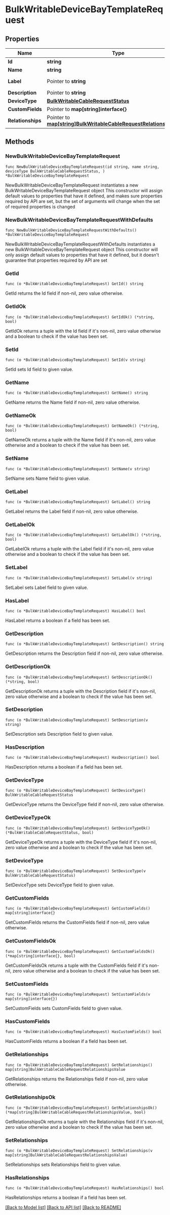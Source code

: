 # BulkWritableDeviceBayTemplateRequest

## Properties

Name | Type | Description | Notes
------------ | ------------- | ------------- | -------------
**Id** | **string** |  | 
**Name** | **string** |  | 
**Label** | Pointer to **string** | Physical label | [optional] 
**Description** | Pointer to **string** |  | [optional] 
**DeviceType** | [**BulkWritableCableRequestStatus**](BulkWritableCableRequestStatus.md) |  | 
**CustomFields** | Pointer to **map[string]interface{}** |  | [optional] 
**Relationships** | Pointer to [**map[string]BulkWritableCableRequestRelationshipsValue**](BulkWritableCableRequestRelationshipsValue.md) |  | [optional] 

## Methods

### NewBulkWritableDeviceBayTemplateRequest

`func NewBulkWritableDeviceBayTemplateRequest(id string, name string, deviceType BulkWritableCableRequestStatus, ) *BulkWritableDeviceBayTemplateRequest`

NewBulkWritableDeviceBayTemplateRequest instantiates a new BulkWritableDeviceBayTemplateRequest object
This constructor will assign default values to properties that have it defined,
and makes sure properties required by API are set, but the set of arguments
will change when the set of required properties is changed

### NewBulkWritableDeviceBayTemplateRequestWithDefaults

`func NewBulkWritableDeviceBayTemplateRequestWithDefaults() *BulkWritableDeviceBayTemplateRequest`

NewBulkWritableDeviceBayTemplateRequestWithDefaults instantiates a new BulkWritableDeviceBayTemplateRequest object
This constructor will only assign default values to properties that have it defined,
but it doesn't guarantee that properties required by API are set

### GetId

`func (o *BulkWritableDeviceBayTemplateRequest) GetId() string`

GetId returns the Id field if non-nil, zero value otherwise.

### GetIdOk

`func (o *BulkWritableDeviceBayTemplateRequest) GetIdOk() (*string, bool)`

GetIdOk returns a tuple with the Id field if it's non-nil, zero value otherwise
and a boolean to check if the value has been set.

### SetId

`func (o *BulkWritableDeviceBayTemplateRequest) SetId(v string)`

SetId sets Id field to given value.


### GetName

`func (o *BulkWritableDeviceBayTemplateRequest) GetName() string`

GetName returns the Name field if non-nil, zero value otherwise.

### GetNameOk

`func (o *BulkWritableDeviceBayTemplateRequest) GetNameOk() (*string, bool)`

GetNameOk returns a tuple with the Name field if it's non-nil, zero value otherwise
and a boolean to check if the value has been set.

### SetName

`func (o *BulkWritableDeviceBayTemplateRequest) SetName(v string)`

SetName sets Name field to given value.


### GetLabel

`func (o *BulkWritableDeviceBayTemplateRequest) GetLabel() string`

GetLabel returns the Label field if non-nil, zero value otherwise.

### GetLabelOk

`func (o *BulkWritableDeviceBayTemplateRequest) GetLabelOk() (*string, bool)`

GetLabelOk returns a tuple with the Label field if it's non-nil, zero value otherwise
and a boolean to check if the value has been set.

### SetLabel

`func (o *BulkWritableDeviceBayTemplateRequest) SetLabel(v string)`

SetLabel sets Label field to given value.

### HasLabel

`func (o *BulkWritableDeviceBayTemplateRequest) HasLabel() bool`

HasLabel returns a boolean if a field has been set.

### GetDescription

`func (o *BulkWritableDeviceBayTemplateRequest) GetDescription() string`

GetDescription returns the Description field if non-nil, zero value otherwise.

### GetDescriptionOk

`func (o *BulkWritableDeviceBayTemplateRequest) GetDescriptionOk() (*string, bool)`

GetDescriptionOk returns a tuple with the Description field if it's non-nil, zero value otherwise
and a boolean to check if the value has been set.

### SetDescription

`func (o *BulkWritableDeviceBayTemplateRequest) SetDescription(v string)`

SetDescription sets Description field to given value.

### HasDescription

`func (o *BulkWritableDeviceBayTemplateRequest) HasDescription() bool`

HasDescription returns a boolean if a field has been set.

### GetDeviceType

`func (o *BulkWritableDeviceBayTemplateRequest) GetDeviceType() BulkWritableCableRequestStatus`

GetDeviceType returns the DeviceType field if non-nil, zero value otherwise.

### GetDeviceTypeOk

`func (o *BulkWritableDeviceBayTemplateRequest) GetDeviceTypeOk() (*BulkWritableCableRequestStatus, bool)`

GetDeviceTypeOk returns a tuple with the DeviceType field if it's non-nil, zero value otherwise
and a boolean to check if the value has been set.

### SetDeviceType

`func (o *BulkWritableDeviceBayTemplateRequest) SetDeviceType(v BulkWritableCableRequestStatus)`

SetDeviceType sets DeviceType field to given value.


### GetCustomFields

`func (o *BulkWritableDeviceBayTemplateRequest) GetCustomFields() map[string]interface{}`

GetCustomFields returns the CustomFields field if non-nil, zero value otherwise.

### GetCustomFieldsOk

`func (o *BulkWritableDeviceBayTemplateRequest) GetCustomFieldsOk() (*map[string]interface{}, bool)`

GetCustomFieldsOk returns a tuple with the CustomFields field if it's non-nil, zero value otherwise
and a boolean to check if the value has been set.

### SetCustomFields

`func (o *BulkWritableDeviceBayTemplateRequest) SetCustomFields(v map[string]interface{})`

SetCustomFields sets CustomFields field to given value.

### HasCustomFields

`func (o *BulkWritableDeviceBayTemplateRequest) HasCustomFields() bool`

HasCustomFields returns a boolean if a field has been set.

### GetRelationships

`func (o *BulkWritableDeviceBayTemplateRequest) GetRelationships() map[string]BulkWritableCableRequestRelationshipsValue`

GetRelationships returns the Relationships field if non-nil, zero value otherwise.

### GetRelationshipsOk

`func (o *BulkWritableDeviceBayTemplateRequest) GetRelationshipsOk() (*map[string]BulkWritableCableRequestRelationshipsValue, bool)`

GetRelationshipsOk returns a tuple with the Relationships field if it's non-nil, zero value otherwise
and a boolean to check if the value has been set.

### SetRelationships

`func (o *BulkWritableDeviceBayTemplateRequest) SetRelationships(v map[string]BulkWritableCableRequestRelationshipsValue)`

SetRelationships sets Relationships field to given value.

### HasRelationships

`func (o *BulkWritableDeviceBayTemplateRequest) HasRelationships() bool`

HasRelationships returns a boolean if a field has been set.


[[Back to Model list]](../README.md#documentation-for-models) [[Back to API list]](../README.md#documentation-for-api-endpoints) [[Back to README]](../README.md)


